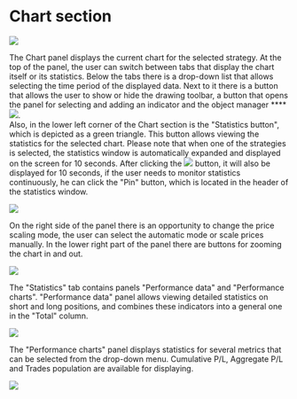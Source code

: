 # Chart section

![](https://lh5.googleusercontent.com/WzZ3a9fARiR-oyDBTe4unuT0gpuafp9evZCwTISiu9m8cpHMGc21W_Qcw6xivKIzDEoH-Oaw6Kv08Yi3jFNXwp3-3nuCh6o2lo95MAJIsGpMUi8HqsP37ofARQmM-TmH3mXVEXRe)

The Chart panel displays the current chart for the selected strategy. At the top of the panel, the user can switch between tabs that display the chart itself or its statistics. Below the tabs there is a drop-down list that allows selecting the time period of the displayed data. Next to it there is a button that allows the user to show or hide the drawing toolbar, a button that opens the panel for selecting and adding an indicator and the object manager ****![](https://lh6.googleusercontent.com/yfqTzY3YQQMRvCqB_9xU_uHZjLe6RgObX32ClmhyeXGN2w7-xAqZaGtH8Xbzmf9UjIzjPOuDsttZFKKAFwVNtn26n51rQzOhXXhmitsJythoNq6540Wzhx3hbfTsdufl6ZFKtgmp).  
Also, in the lower left corner of the Chart section is the "Statistics button", which is depicted as a green triangle. This button allows viewing the statistics for the selected chart. Please note that when one of the strategies is selected, the statistics window is automatically expanded and displayed on the screen for 10 seconds. After clicking the ![](https://lh5.googleusercontent.com/7Hipp3a-lQL_4iOqzIPoElGWI-vQkPaV1Es4Iu7mCiBh1LyCkkqfpe8xIrF2q3k9hykl4qJOg1GlTVOAG5gJ03e5PVPJjiOaa7l3kZhvFIl4rMZmnBDsP4cuR2AmHY67qyE7yOu2) button, it will also be displayed for 10 seconds, if the user needs to monitor statistics continuously, he can click the "Pin" button, which is located in the header of the statistics window.

![](https://lh3.googleusercontent.com/Hd0uYIlxnLXlqMPnFGemkdO1LLZd3y0KyZ0qgvHCYy3eQhMjVe97Kj9lX2EfS3a8eY303fFA95U3sT0Dk-LiB3cQa8fXIhQdlTc-GVxabUL37wd25XM-fsjLilKXSDH2DF_tCXGK)

On the right side of the panel there is an opportunity to change the price scaling mode, the user can select the automatic mode or scale prices manually. In the lower right part of the panel there are buttons for zooming the chart in and out.

![](https://lh4.googleusercontent.com/VB4lXjggO0J4o-j3bszwCn2c_km8KErLJY63tko9RHS-PY64bT9709CR661TVLVIlwLp9wRvE19KWmQVguSffTNRi6NlZYf0SEtUq_gn5mIpZZRYb7uvjqQihsgs8I-HzzCxtY6s)

The "Statistics" tab contains panels "Performance data" and "Performance charts". "Performance data" panel allows viewing detailed statistics on short and long positions, and combines these indicators into a general one in the "Total" column.

![](https://lh5.googleusercontent.com/24isTPyA7zcoRFU-YUqy2mnsJgx6T_utL9Yzgh0BT-4-ccWVefIFwpnxXZJPpBqbd_cQAzV6D4EM9SW6nEiz667ccL7iyDFozv8esWfps8BE-cFYBx_uB-aQYrOELUSmef8roW9H)

The "Performance charts" panel displays statistics for several metrics that can be selected from the drop-down menu. Cumulative P/L, Aggregate P/L and Trades population are available for displaying.

![](https://lh5.googleusercontent.com/G45l3reF0NApjDbae5c9Mfl_yHUsh_kllghl-VfLX-BLGFqINNrJxdZpVPl0bgbvViZxiiSpespuh_fFwuQHFwrz6BS6oJXnWIvu8O_EEHroDhiqCIr423hfGJdneL0dE2zW9Zmv)

